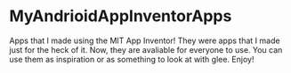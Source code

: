 # MyAndrioidAppInventorApps
Apps that I made using the MIT App Inventor! They were apps that I made just for the heck of it. Now, they are avaliable for everyone to use. You can use them as inspiration or as something to look at with glee. Enjoy!
